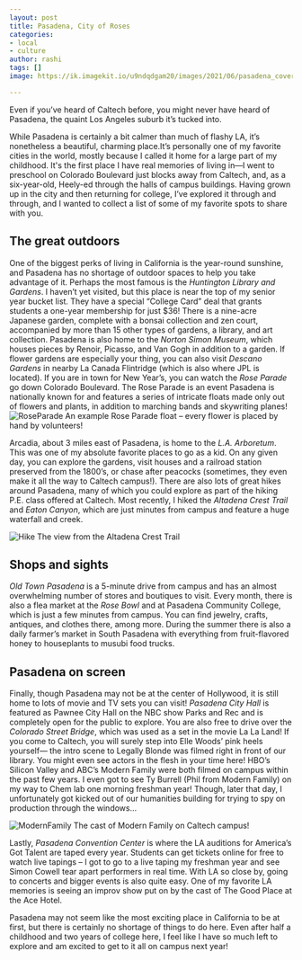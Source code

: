 ```yaml
---
layout: post
title: Pasadena, City of Roses
categories:
- local
- culture
author: rashi
tags: []
image: https://ik.imagekit.io/u9ndqdgam20/images/2021/06/pasadena_cover.jpeg

---
```

Even if you’ve heard of Caltech before, you might never have heard of Pasadena, the quaint Los Angeles suburb it’s tucked into. 

While Pasadena is certainly a bit calmer than much of flashy LA, it’s nonetheless a beautiful, charming place.It’s personally one of my favorite cities in the world, mostly because I called it home for a large part of my childhood. It's the first place I have real memories of living in—I went to preschool on Colorado Boulevard just blocks away from Caltech, and, as a six-year-old, Heely-ed through the halls of campus buildings. Having grown up in the city and then returning for college, I’ve explored it through and through, and I wanted to collect a list of some of my favorite spots to share with you.

## The great outdoors

One of the biggest perks of living in California is the year-round sunshine, and Pasadena has no shortage of outdoor spaces to help you take advantage of it. Perhaps the most famous is the *Huntington Library and Gardens*. I haven’t yet visited, but this place is near the top of my senior year bucket list. They have a special “College Card” deal that grants students a one-year membership for just $36! There is a nine-acre Japanese garden, complete with a bonsai collection and zen court, accompanied by more than 15 other types of gardens, a library, and art collection. Pasadena is also home to the *Norton Simon Museum*, which houses pieces by Renoir, Picasso, and Van Gogh in addition to a garden. If flower gardens are especially your thing, you can also visit *Descano Gardens* in nearby La Canada Flintridge (which is also where JPL is located). 
If you are in town for New Year’s, you can watch the *Rose Parade* go down Colorado Boulevard. The Rose Parade is an event Pasadena is nationally known for and features a series of intricate floats made only out of flowers and plants, in addition to marching bands and skywriting planes!
![ RoseParade ](https://ik.imagekit.io/u9ndqdgam20/images/2021/06/rose_parade.jpeg)
An example Rose Parade float – every flower is placed by hand by volunteers!

Arcadia, about 3 miles east of Pasadena, is home to the *L.A. Arboretum*. This was one of my absolute favorite places to go as a kid. On any given day, you can explore the gardens, visit houses and a railroad station preserved from the 1800’s, or chase after peacocks (sometimes, they even make it all the way to Caltech campus!). There are also lots of great hikes around Pasadena, many of which you could explore as part of the hiking P.E. class offered at Caltech. Most recently, I hiked the *Altadena Crest Trail* and *Eaton Canyon*, which are just minutes from campus and feature a huge waterfall and creek. 

![ Hike ](https://ik.imagekit.io/u9ndqdgam20/images/2021/06/pasadena_hike.jpg)
The view from the Altadena Crest Trail
## Shops and sights

*Old Town Pasadena* is a 5-minute drive from campus and has an almost overwhelming number of stores and boutiques to visit. Every month, there is also a flea market at the *Rose Bowl* and at Pasadena Community College, which is just a few minutes from campus. You can find jewelry, crafts, antiques, and clothes there, among more. During the summer there is also a daily farmer’s market in South Pasadena with everything from fruit-flavored honey to houseplants to musubi food trucks. 

## Pasadena on screen

Finally, though Pasadena may not be at the center of Hollywood, it is still home to lots of movie and TV sets you can visit! *Pasadena City Hall* is featured as Pawnee City Hall on the NBC show Parks and Rec and is completely open for the public to explore. You are also free to drive over the *Colorado Street Bridge*, which was used as a set in the movie La La Land! If you come to Caltech, you will surely step into Elle Woods’ pink heels yourself—  the intro scene to Legally Blonde was filmed right in front of our library. You might even see actors in the flesh in your time here! HBO’s Silicon Valley and ABC’s Modern Family were both filmed on campus within the past few years. I even got to see Ty Burrell (Phil from Modern Family) on my way to Chem lab one morning freshman year! Though, later that day, I unfortunately got kicked out of our humanities building for trying to spy on production through the windows...

![ ModernFamily ](https://ik.imagekit.io/u9ndqdgam20/images/2021/06/modern_family.jpg)
The cast of Modern Family on Caltech campus!

Lastly, *Pasadena Convention Center* is where the LA auditions for America’s Got Talent are taped every year. Students can get tickets online for free to watch live tapings – I got to go to a live taping my freshman year and see Simon Cowell tear apart performers in real time. With LA so close by, going to concerts and bigger events is also quite easy. One of my favorite LA memories is seeing an improv show put on by the cast of The Good Place at the Ace Hotel.

Pasadena may not seem like the most exciting place in California to be at first, but there is certainly no shortage of things to do here. Even after half a childhood and two years of college here, I feel like I have so much left to explore and am excited to get to it all on campus next year!
